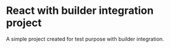 # React with builder integration project

A simple project created for test purpose with builder integration.
